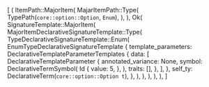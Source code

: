 [
    (
        ItemPath::MajorItem(
            MajarItemPath::Type(
                TypePath(`core::option::Option`, `Enum`),
            ),
        ),
        Ok(
            SignatureTemplate::MajorItem(
                MajorItemDeclarativeSignatureTemplate::Type(
                    TypeDeclarativeSignatureTemplate::Enum(
                        EnumTypeDeclarativeSignatureTemplate {
                            template_parameters: DeclarativeTemplateParameterTemplates {
                                data: [
                                    DeclarativeTemplateParameter {
                                        annotated_variance: None,
                                        symbol: DeclarativeTermSymbol(
                                            Id {
                                                value: 5,
                                            },
                                        ),
                                        traits: [],
                                    },
                                ],
                            },
                            self_ty: DeclarativeTerm(`core::option::Option t`),
                        },
                    ),
                ),
            ),
        ),
    ),
]
